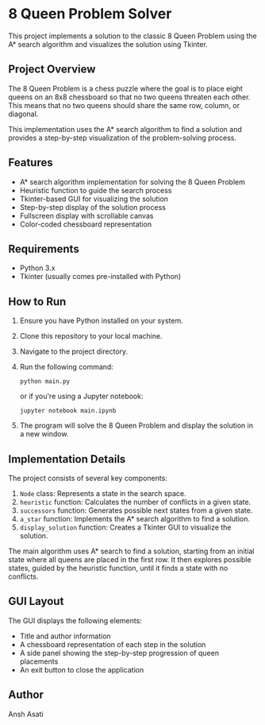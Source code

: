 # 8 Queen Problem Solver

This project implements a solution to the classic 8 Queen Problem using the A* search algorithm and visualizes the solution using Tkinter.

## Project Overview

The 8 Queen Problem is a chess puzzle where the goal is to place eight queens on an 8x8 chessboard so that no two queens threaten each other. This means that no two queens should share the same row, column, or diagonal.

This implementation uses the A* search algorithm to find a solution and provides a step-by-step visualization of the problem-solving process.

## Features

- A* search algorithm implementation for solving the 8 Queen Problem
- Heuristic function to guide the search process
- Tkinter-based GUI for visualizing the solution
- Step-by-step display of the solution process
- Fullscreen display with scrollable canvas
- Color-coded chessboard representation

## Requirements

- Python 3.x
- Tkinter (usually comes pre-installed with Python)

## How to Run

1. Ensure you have Python installed on your system.
2. Clone this repository to your local machine.
3. Navigate to the project directory.
4. Run the following command:

   ```
   python main.py
   ```

   or if you're using a Jupyter notebook:

   ```
   jupyter notebook main.ipynb
   ```

5. The program will solve the 8 Queen Problem and display the solution in a new window.

## Implementation Details

The project consists of several key components:

1. `Node` class: Represents a state in the search space.
2. `heuristic` function: Calculates the number of conflicts in a given state.
3. `successors` function: Generates possible next states from a given state.
4. `a_star` function: Implements the A* search algorithm to find a solution.
5. `display_solution` function: Creates a Tkinter GUI to visualize the solution.

The main algorithm uses A* search to find a solution, starting from an initial state where all queens are placed in the first row. It then explores possible states, guided by the heuristic function, until it finds a state with no conflicts.

## GUI Layout

The GUI displays the following elements:

- Title and author information
- A chessboard representation of each step in the solution
- A side panel showing the step-by-step progression of queen placements
- An exit button to close the application

## Author

Ansh Asati
